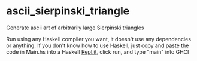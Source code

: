 # ascii_sierpinski_triangle
Generate ascii art of arbitrarily large Sierpiński triangles

Run using any Haskell compiler you want, it doesn't use any dependencies or anything.
If you don't know how to use Haskell, just copy and paste the code in Main.hs into a
Haskell [Repl.it](https://repl.it), click run, and type "main" into GHCI
